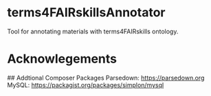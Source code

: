 # terms4FAIRskillsAnnotator
Tool for annotating materials with terms4FAIRskills ontology.



# Acknowlegements

## Addtional Composer Packages
Parsedown: https://parsedown.org
MySQL: https://packagist.org/packages/simplon/mysql